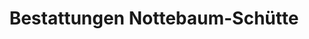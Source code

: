 ---
title: "Bestattungen Nottebaum-Schütte"
url: /bochum/bestattungen-nottebaum-schuette/
shop: Bestattungen
---